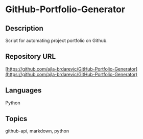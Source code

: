 # GitHub-Portfolio-Generator

## Description
Script for automating project portfolio on Github.

## Repository URL
[https://github.com/ajla-brdarevic/GitHub-Portfolio-Generator](https://github.com/ajla-brdarevic/GitHub-Portfolio-Generator)

## Languages
Python

## Topics
github-api, markdown, python

